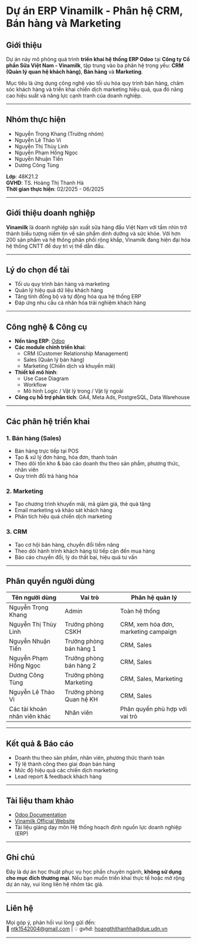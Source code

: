 # Dự án ERP Vinamilk - Phân hệ CRM, Bán hàng và Marketing

## Giới thiệu

Dự án này mô phỏng quá trình **triển khai hệ thống ERP Odoo** tại **Công ty Cổ phần Sữa Việt Nam - Vinamilk**, tập trung vào ba phân hệ trọng yếu: **CRM (Quản lý quan hệ khách hàng)**, **Bán hàng** và **Marketing**. 

Mục tiêu là ứng dụng công nghệ vào tối ưu hóa quy trình bán hàng, chăm sóc khách hàng và triển khai chiến dịch marketing hiệu quả, qua đó nâng cao hiệu suất và năng lực cạnh tranh của doanh nghiệp.

---

## Nhóm thực hiện

- Nguyễn Trọng Khang (Trưởng nhóm)
- Nguyễn Lê Thảo Vi
- Nguyễn Thị Thùy Linh
- Nguyễn Phạm Hồng Ngọc
- Nguyễn Nhuận Tiến
- Dương Công Tùng

**Lớp**: 48K21.2  
**GVHD**: TS. Hoàng Thị Thanh Hà  
**Thời gian thực hiện**: 02/2025 - 06/2025

---

## Giới thiệu doanh nghiệp

**Vinamilk** là doanh nghiệp sản xuất sữa hàng đầu Việt Nam với tầm nhìn trở thành biểu tượng niềm tin về sản phẩm dinh dưỡng và sức khỏe. Với hơn 200 sản phẩm và hệ thống phân phối rộng khắp, Vinamilk đang hiện đại hóa hệ thống CNTT để duy trì vị thế dẫn đầu.

---

## Lý do chọn đề tài

- Tối ưu quy trình bán hàng và marketing
- Quản lý hiệu quả dữ liệu khách hàng
- Tăng tính đồng bộ và tự động hóa qua hệ thống ERP
- Đáp ứng nhu cầu cá nhân hóa trải nghiệm khách hàng

---

## Công nghệ & Công cụ

- **Nền tảng ERP**: [Odoo](https://www.odoo.com/)
- **Các module chính triển khai**:
  - CRM (Customer Relationship Management)
  - Sales (Quản lý bán hàng)
  - Marketing (Chiến dịch và khuyến mãi)
- **Thiết kế mô hình**:
  - Use Case Diagram
  - Workflow
  - Mô hình Logic / Vật lý trong / Vật lý ngoài
- **Công cụ hỗ trợ phân tích**: GA4, Meta Ads, PostgreSQL, Data Warehouse

---

## Các phân hệ triển khai

### 1. Bán hàng (Sales)

- Bán hàng trực tiếp tại POS
- Tạo & xử lý đơn hàng, hóa đơn, thanh toán
- Theo dõi tồn kho & báo cáo doanh thu theo sản phẩm, phương thức, nhân viên
- Quy trình đổi trả hàng hóa

### 2. Marketing

- Tạo chương trình khuyến mãi, mã giảm giá, thẻ quà tặng
- Email marketing và khảo sát khách hàng
- Phân tích hiệu quả chiến dịch marketing

### 3. CRM

- Tạo cơ hội bán hàng, chuyển đổi tiềm năng
- Theo dõi hành trình khách hàng từ tiếp cận đến mua hàng
- Báo cáo chuyển đổi, lý do thất bại, hiệu quả tư vấn

---

## Phân quyền người dùng

| Tên người dùng            | Vai trò              | Phân hệ quản lý                      |
|---------------------------|----------------------|--------------------------------------|
| Nguyễn Trọng Khang        | Admin                | Toàn hệ thống                        |
| Nguyễn Thị Thùy Linh      | Trưởng phòng CSKH    | CRM, xem hóa đơn, marketing campaign |
| Nguyễn Nhuận Tiến         | Trưởng phòng bán hàng 1 | CRM, Sales                        |
| Nguyễn Phạm Hồng Ngọc     | Trưởng phòng bán hàng 2 | CRM, Sales                        |
| Dương Công Tùng           | Trưởng phòng Marketing | CRM, Sales, Marketing             |
| Nguyễn Lê Thảo Vi         | Trưởng phòng Quan hệ KH | CRM, Sales                       |
| Các tài khoản nhân viên khác | Nhân viên           | Phân quyền phù hợp với vai trò       |

---

## Kết quả & Báo cáo

- Doanh thu theo sản phẩm, nhân viên, phương thức thanh toán
- Tỷ lệ thành công theo giai đoạn bán hàng
- Mức độ hiệu quả các chiến dịch marketing
- Lead report & feedback khách hàng


---

## Tài liệu tham khảo

- [Odoo Documentation](https://www.odoo.com/documentation)
- [Vinamilk Official Website](https://www.vinamilk.com.vn/)
- Tài liệu giảng dạy môn Hệ thống hoạch định nguồn lực doanh nghiệp (ERP)

---

## Ghi chú

Đây là dự án học thuật phục vụ học phần chuyên ngành, **không sử dụng cho mục đích thương mại**. Nếu bạn muốn triển khai thực tế hoặc mở rộng dự án này, vui lòng liên hệ nhóm tác giả.

---

## Liên hệ

Mọi góp ý, phản hồi vui lòng gửi đến:  
📩 ntk1542004@gmail.com | 💡 gvhd: hoangthithanhha@due.udn.vn

---

